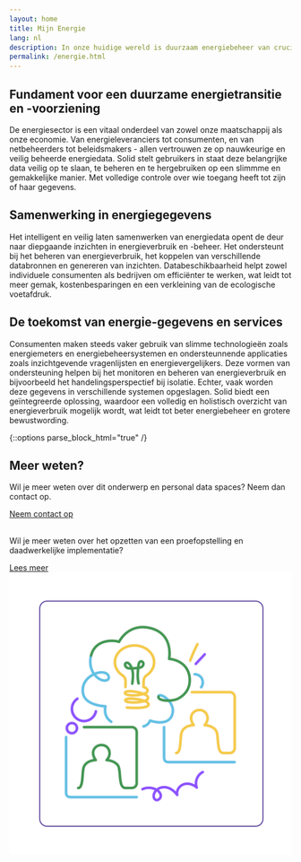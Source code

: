```yaml
---
layout: home
title: Mijn Energie
lang: nl
description: In onze huidige wereld is duurzaam energiebeheer van cruciaal belang. Door energiegegevens op een intelligente en veilige manier te laten samenwerken, worden nieuwe inzichten en toepassingen mogelijk die bijdragen aan een duurzamere, efficiëntere en betrouwbaardere energiesector.
permalink: /energie.html
---
```



## Fundament voor een duurzame energietransitie en -voorziening
De energiesector is een vitaal onderdeel van zowel onze maatschappij als onze economie. 
Van energieleveranciers tot consumenten, en van netbeheerders tot beleidsmakers - allen vertrouwen ze op nauwkeurige en veilig beheerde energiedata. 
Solid stelt gebruikers in staat deze belangrijke data veilig op te slaan, te beheren en te hergebruiken op een slimmme en gemakkelijke manier. 
Met volledige controle over wie toegang heeft tot zijn of haar gegevens.

## Samenwerking in energiegegevens 
Het intelligent en veilig laten samenwerken van energiedata opent de deur naar diepgaande inzichten in energieverbruik en -beheer. Het ondersteunt bij het beheren van energieverbruik, het koppelen van verschillende databronnen en genereren van inzichten.
Databeschikbaarheid helpt zowel individuele consumenten als bedrijven om efficiënter te werken, wat leidt tot meer gemak, kostenbesparingen en een verkleining van de ecologische voetafdruk.

## De toekomst van energie-gegevens en services
Consumenten maken steeds vaker gebruik van slimme technologieën zoals energiemeters en energiebeheersystemen en ondersteunnende applicaties zoals inzichtgevende vragenlijsten en energievergelijkers. 
Deze vormen van ondersteuning helpen bij het monitoren en beheren van energieverbruik en bijvoorbeeld het handelingsperspectief bij isolatie. Echter, vaak worden deze gegevens in verschillende systemen opgeslagen. 
Solid biedt een geïntegreerde oplossing, waardoor een volledig en holistisch overzicht van energieverbruik mogelijk wordt, wat leidt tot beter energiebeheer en grotere bewustwording.


{::options parse_block_html="true" /}
<div class="wrapperprojects" markdown="0">
            <div class="projectblock">
             <div class="project_text">
              <h2>
Meer weten?
              </h2>
              <p>
Wil je meer weten over dit onderwerp en personal data spaces? Neem dan contact op.
                </p>
               <div class="button_align">
               <a class="button_link" href="/contact"><div class="button">Neem contact op</div></a>
<p><br>Wil je meer weten over het opzetten van een proefopstelling en daadwerkelijke implementatie?</p>
                 <div class="button_align">
             <a class="button_link" href="/samenwerken.html#proefopstelling"><div class="button">Lees meer</div></a>
              </div>
              </div>
              </div>
              <div class="project_img">
                <img src="/img/samenwerken3.svg" alt="">
            </div>         
        </div>
</div>

